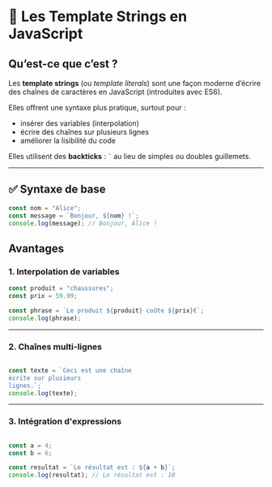 # 🧩 Les Template Strings en JavaScript

## Qu’est-ce que c’est ?

Les **template strings** (ou *template literals*) sont une façon moderne d’écrire des chaînes de caractères en JavaScript (introduites avec ES6). 

Elles offrent une syntaxe plus pratique, surtout pour :
- insérer des variables (interpolation)
- écrire des chaînes sur plusieurs lignes
- améliorer la lisibilité du code

Elles utilisent des **backticks** : `` ` `` au lieu de simples ou doubles guillemets.

---

## ✅ Syntaxe de base

```js
const nom = "Alice";
const message = `Bonjour, ${nom} !`;
console.log(message); // Bonjour, Alice !
```

## Avantages

### 1. Interpolation de variables

```js
const produit = "chaussures";
const prix = 59.99;

const phrase = `Le produit ${produit} coûte ${prix}€`;
console.log(phrase);
```

---

### 2. Chaînes multi-lignes

```js

const texte = `Ceci est une chaîne
écrite sur plusieurs
lignes.`;
console.log(texte);
```
---

### 3. Intégration d'expressions

```js

const a = 4;
const b = 6;

const resultat = `Le résultat est : ${a + b}`;
console.log(resultat); // Le résultat est : 10
```